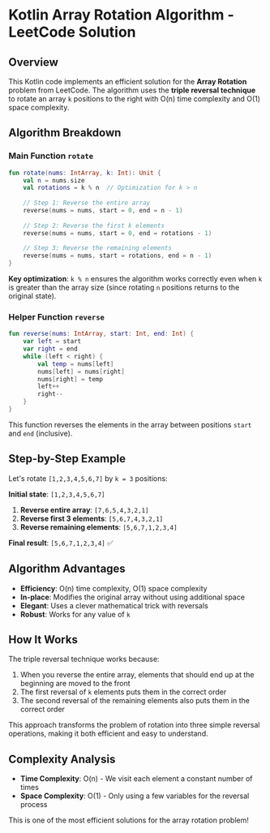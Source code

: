 # Kotlin Array Rotation Algorithm - LeetCode Solution

## Overview

This Kotlin code implements an efficient solution for the **Array Rotation** problem from LeetCode. The algorithm uses
the **triple reversal technique** to rotate an array `k` positions to the right with O(n) time complexity and O(1) space
complexity.

## Algorithm Breakdown

### Main Function `rotate`

```kotlin
fun rotate(nums: IntArray, k: Int): Unit {
    val n = nums.size
    val rotations = k % n  // Optimization for k > n
    
    // Step 1: Reverse the entire array
    reverse(nums = nums, start = 0, end = n - 1)
    
    // Step 2: Reverse the first k elements
    reverse(nums = nums, start = 0, end = rotations - 1)
    
    // Step 3: Reverse the remaining elements
    reverse(nums = nums, start = rotations, end = n - 1)
}
```

**Key optimization**: `k % n` ensures the algorithm works correctly even when `k` is greater than the array size (since
rotating `n` positions returns to the original state).

### Helper Function `reverse`

```kotlin
fun reverse(nums: IntArray, start: Int, end: Int) {
    var left = start
    var right = end
    while (left < right) {
        val temp = nums[left]
        nums[left] = nums[right]
        nums[right] = temp
        left++
        right--
    }
}
```

This function reverses the elements in the array between positions `start` and `end` (inclusive).

## Step-by-Step Example

Let's rotate `[1,2,3,4,5,6,7]` by `k = 3` positions:

**Initial state**: `[1,2,3,4,5,6,7]`

1. **Reverse entire array**: `[7,6,5,4,3,2,1]`
2. **Reverse first 3 elements**: `[5,6,7,4,3,2,1]`
3. **Reverse remaining elements**: `[5,6,7,1,2,3,4]`

**Final result**: `[5,6,7,1,2,3,4]` ✅

## Algorithm Advantages

- **Efficiency**: O(n) time complexity, O(1) space complexity
- **In-place**: Modifies the original array without using additional space
- **Elegant**: Uses a clever mathematical trick with reversals
- **Robust**: Works for any value of `k`

## How It Works

The triple reversal technique works because:

1. When you reverse the entire array, elements that should end up at the beginning are moved to the front
2. The first reversal of `k` elements puts them in the correct order
3. The second reversal of the remaining elements also puts them in the correct order

This approach transforms the problem of rotation into three simple reversal operations, making it both efficient and
easy to understand.

## Complexity Analysis

- **Time Complexity**: O(n) - We visit each element a constant number of times
- **Space Complexity**: O(1) - Only using a few variables for the reversal process

This is one of the most efficient solutions for the array rotation problem!
